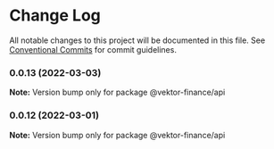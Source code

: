 # Change Log

All notable changes to this project will be documented in this file.
See [Conventional Commits](https://conventionalcommits.org) for commit guidelines.

### 0.0.13 (2022-03-03)

**Note:** Version bump only for package @vektor-finance/api





### 0.0.12 (2022-03-01)

**Note:** Version bump only for package @vektor-finance/api
